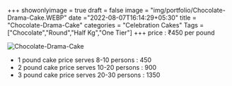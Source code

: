 +++
showonlyimage = true
draft = false
image = "img/portfolio/Chocolate-Drama-Cake.WEBP"
date ="2022-08-07T16:14:29+05:30"
title = "Chocolate-Drama-Cake"
categories = "Celebration Cakes"
Tags = ["Chocolate","Round","Half Kg","One Tier"]
+++
price : ₹450 per pound
<!--more-->
![Chocolate-Drama-Cake](/img/portfolio/Chocolate-Drama-Cake.WEBP)
* 1 pound cake price serves 8-10 persons : 450
* 2 pound cake price serves 10-20 persons : 900
* 3 pound cake price serves 20-30 persons : 1350
